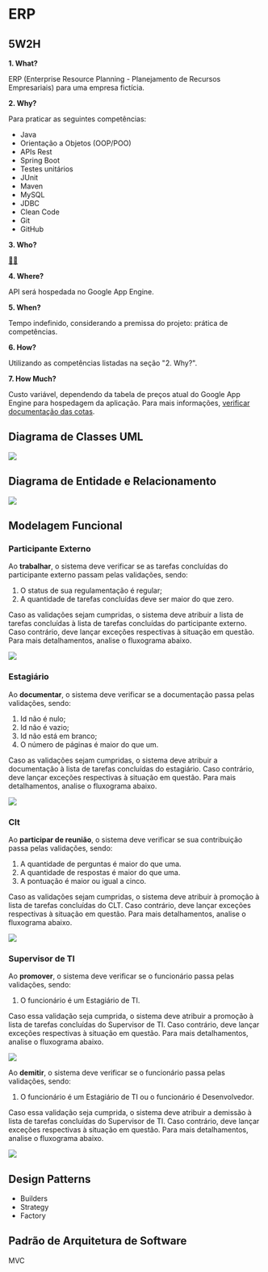 # ERP

## 5W2H

**1. What?**

ERP (Enterprise Resource Planning - Planejamento de Recursos Empresariais) para uma empresa fictícia.

**2. Why?**

Para praticar as seguintes competências:

-   Java
-   Orientação a Objetos (OOP/POO)
-   APIs Rest
-   Spring Boot
-   Testes unitários
-   JUnit
-   Maven
-   MySQL
-   JDBC
-   Clean Code
-   Git
-   GitHub

**3. Who?**

[🙋‍♂️](https://github.com/andre-alck)

**4. Where?**

API será hospedada no Google App Engine.

**5. When?**

Tempo indefinido, considerando a premissa do projeto: prática de competências.

**6. How?**

Utilizando as competências listadas na seção "2. Why?".

**7. How Much?**

Custo variável, dependendo da tabela de preços atual do Google App Engine para hospedagem da aplicação. Para mais informações, [verificar documentação das cotas](https://cloud.google.com/1ppengine/docs/standard/quotashl=pt-br).

## Diagrama de Classes UML

![](erp.png)

## Diagrama de Entidade e Relacionamento

![](https://raw.githubusercontent.com/andre-alck/erp/main/modelagem.de.dados/der.png)

## Modelagem Funcional

### Participante Externo

Ao **trabalhar**, o sistema deve verificar se as tarefas concluídas do participante externo passam pelas validações, sendo:

1.  O status de sua regulamentação é regular;
1.  A quantidade de tarefas concluídas deve ser maior do que zero.

Caso as validações sejam cumpridas, o sistema deve atribuir a lista de tarefas concluídas à lista de tarefas concluídas do participante externo. Caso contrário, deve lançar exceções respectivas à situação em questão. Para mais detalhamentos, analise o fluxograma abaixo.

![](https://raw.githubusercontent.com/andre-alck/erp/main/regras.de.negocio/participante/externo/trabalhar.png)

### Estagiário

Ao **documentar**, o sistema deve verificar se a documentação passa pelas validações, sendo:

1. Id não é nulo;
1. Id não é vazio;
1. Id não está em branco;
1. O número de páginas é maior do que um.

Caso as validações sejam cumpridas, o sistema deve atribuir a documentação à lista de tarefas concluídas do estagiário. Caso contrário, deve lançar exceções respectivas à situação em questão. Para mais detalhamentos, analise o fluxograma abaixo.

![](https://raw.githubusercontent.com/andre-alck/erp/main/regras.de.negocio/participante/interno/funcionario/estagiario/documentar.png)

### Clt

Ao **participar de reunião**, o sistema deve verificar se sua contribuição passa pelas validações, sendo:

1. A quantidade de perguntas é maior do que uma.
1. A quantidade de respostas é maior do que uma.
1. A pontuação é maior ou igual a cinco.

Caso as validações sejam cumpridas, o sistema deve atribuir à promoção à lista de tarefas concluídas do CLT. Caso contrário, deve lançar exceções respectivas à situação em questão. Para mais detalhamentos, analise o fluxograma abaixo.

![](https://raw.githubusercontent.com/andre-alck/erp/main/regras.de.negocio/participante/interno/funcionario/clt/participardereuniao.png)

### Supervisor de TI

Ao **promover**, o sistema deve verificar se o funcionário passa pelas validações, sendo:

1. O funcionário é um Estagiário de TI.

Caso essa validação seja cumprida, o sistema deve atribuir a promoção à lista de tarefas concluídas do Supervisor de TI. Caso contrário, deve lançar exceções respectivas à situação em questão. Para mais detalhamentos, analise o fluxograma abaixo.

![](https://raw.githubusercontent.com/andre-alck/erp/main/regras.de.negocio/participante/interno/funcionario/ti/supervisordeti/promover/promover.png)

Ao **demitir**, o sistema deve verificar se o funcionário passa pelas validações, sendo:

1. O funcionário é um Estagiário de TI ou o funcionário é Desenvolvedor.

Caso essa validação seja cumprida, o sistema deve atribuir a demissão à lista de tarefas concluídas do Supervisor de TI. Caso contrário, deve lançar exceções respectivas à situação em questão. Para mais detalhamentos, analise o fluxograma abaixo.

![](https://raw.githubusercontent.com/andre-alck/erp/main/regras.de.negocio/participante/interno/funcionario/ti/supervisordeti/demitir/demitir.png)

## Design Patterns

-   Builders
-   Strategy
-   Factory

## Padrão de Arquitetura de Software

MVC
